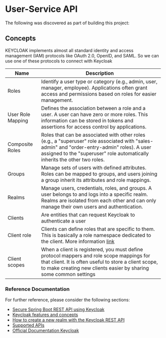 # User-Service API

The following was discovered as part of building this project:

## Concepts

KEYCLOAK implements almost all standard identity and access management (IAM) protocols like OAuth 2.0, OpenID, and SAML.
So we can use one of these protocols to connect with Keycloak

| Name              | Description                                                                                                                                                                                                                              |
|-------------------|------------------------------------------------------------------------------------------------------------------------------------------------------------------------------------------------------------------------------------------|
| Roles             | Identify a user type or category (e.g., admin, user, manager, employee). Applications often grant access and permissions based on roles for easier management.                                                                           |
| User Role Mapping | Defines the association between a role and a user. A user can have zero or more roles. This information can be stored in tokens and assertions for access control by applications.                                                       |
| Composite Roles   | Roles that can be associated with other roles (e.g., a "superuser" role associated with "sales-admin" and "order-entry-admin" roles). A user assigned to the "superuser" role automatically inherits the other two roles.                |
| Groups            | Manage sets of users with defined attributes. Roles can be mapped to groups, and users joining a group inherit its attributes and role mappings.                                                                                         |
| Realms            | Manage users, credentials, roles, and groups. A user belongs to and logs into a specific realm. Realms are isolated from each other and can only manage their own users and authentication.                                              |
| Clients           | Are entities that can request Keycloak to authenticate a user                                                                                                                                                                            |
| Client role       | Clients can define roles that are specific to them. This is basically a role namespace dedicated to the client. More information [link](https://www.keycloak.org/docs/latest/server_admin/#assigning-permissions-using-roles-and-groups) |
| Client scopes     | When a client is registered, you must define protocol mappers and role scope mappings for that client. It is often useful to store a client scope, to make creating new clients easier by sharing some common settings                   |

### Reference Documentation

For further reference, please consider the following sections:

* [Secure Spring Boot REST API using Keycloak](https://www.tutorialsbuddy.com/keycloak-secure-spring-boot-rest-api#gsc.tab=0)
* [Keycloak features and concepts](https://www.keycloak.org/docs/latest/server_admin/#keycloak-features-and-concepts)
* [How to create a new realm with the Keycloak REST API](https://suedbroecker.net/2020/08/04/how-to-create-a-new-realm-with-the-keycloak-rest-api/)
* [Supported APIs](https://www.npmjs.com/package/@keycloak/keycloak-admin-client)
* [Official Documentation Keycloak](https://www.keycloak.org/documentation.html)


